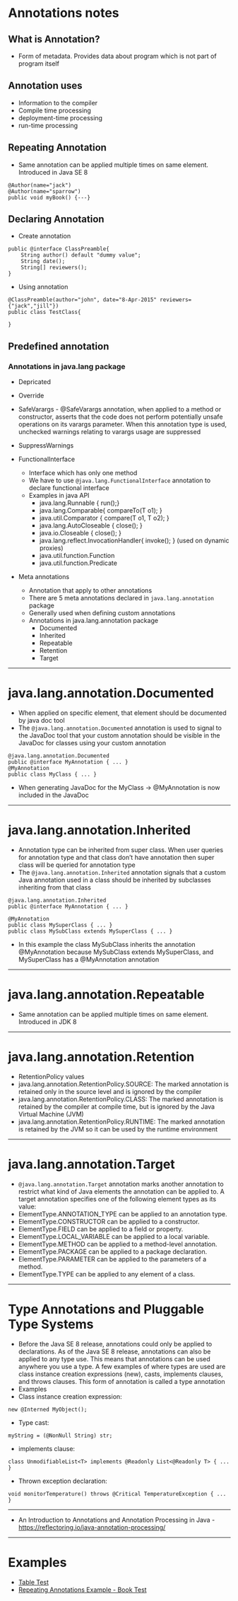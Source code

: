 # Annotations notes

## What is Annotation?
* Form of metadata. Provides data about program which is not part of program itself

## Annotation uses
* Information to the compiler
* Compile time processing
* deployment-time processing
* run-time processing

## Repeating Annotation
* Same annotation can be applied multiple times on same element. Introduced in Java SE 8
```
@Author(name="jack")
@Author(name="sparrow")
public void myBook() {---}
```

## Declaring Annotation
* Create annotation
```
public @interface ClassPreamble{
	String author() default "dummy value";
	String date();
	String[] reviewers();
}
```
* Using annotation
```
@ClassPreamble(author="john", date="8-Apr-2015" reviewers={"jack","jill"})
public class TestClass{

}
```

## Predefined annotation
### Annotations in java.lang package
* Depricated
* Override
* SafeVarargs - @SafeVarargs annotation, when applied to a method or constructor, asserts that the code does not perform potentially unsafe operations on its varargs parameter. When this annotation type is used, unchecked warnings relating to varargs usage are suppressed
* SuppressWarnings
* FunctionalInterface
	* Interface which has only one method
	* We have to use `@java.lang.FunctionalInterface` annotation to declare functional interface
	* Examples in java API
		* java.lang.Runnable { run();}
		* java.lang.Comparable{ compareTo(T o1); }
		* java.util.Comparator { compare(T o1, T o2); }
		* java.lang.AutoCloseable { close(); }
		* java.io.Closeable { close(); }
		* java.lang.reflect.InvocationHandler{ invoke(); } (used on dynamic proxies)
		* java.util.function.Function
		* java.util.function.Predicate
			
* Meta annotations
	* Annotation that apply to other annotations
	* There are 5 meta annotations declared in `java.lang.annotation` package
	* Generally used when defining custom annotations
	* Annotations in java.lang.annotation package
		* Documented
		* Inherited
		* Repeatable
		* Retention
		* Target
------		
# java.lang.annotation.Documented
* When applied on specific element, that element should be documented by java doc tool
* The `@java.lang.annotation.Documented` annotation is used to signal to the JavaDoc tool that your custom annotation should be visible in the JavaDoc for classes using your custom annotation
```
@java.lang.annotation.Documented
public @interface MyAnnotation { ... }
@MyAnnotation
public class MyClass { ... }
```
* When generating JavaDoc for the MyClass -> @MyAnnotation is now included in the JavaDoc
------
# java.lang.annotation.Inherited
* Annotation type can be inherited from super class. When user queries for annotation type and that class don’t have annotation then super class will be queried for annotation type
* The `@java.lang.annotation.Inherited` annotation signals that a custom Java annotation used in a class should be inherited by subclasses inheriting from that class
```
@java.lang.annotation.Inherited
public @interface MyAnnotation { ... }

@MyAnnotation
public class MySuperClass { ... }
public class MySubClass extends MySuperClass { ... }
```
* In this example the class MySubClass inherits the annotation @MyAnnotation because MySubClass extends MySuperClass, and MySuperClass has a @MyAnnotation annotation
------
# java.lang.annotation.Repeatable
* Same annotation can be applied multiple times on same element. Introduced in JDK 8
------	
# java.lang.annotation.Retention
* RetentionPolicy values
* java.lang.annotation.RetentionPolicy.SOURCE: The marked annotation is retained only in the source level and is ignored by the compiler
* java.lang.annotation.RetentionPolicy.CLASS: The marked annotation is retained by the compiler at compile time, but is ignored by the Java Virtual Machine (JVM)
* java.lang.annotation.RetentionPolicy.RUNTIME: The marked annotation is retained by the JVM so it can be used by the runtime environment
------	
# java.lang.annotation.Target
* `@java.lang.annotation.Target` annotation marks another annotation to restrict what kind of Java elements the annotation can be applied to. A target annotation specifies one of the following element types as its value:
* ElementType.ANNOTATION_TYPE can be applied to an annotation type.
* ElementType.CONSTRUCTOR can be applied to a constructor.
* ElementType.FIELD can be applied to a field or property.
* ElementType.LOCAL_VARIABLE can be applied to a local variable.
* ElementType.METHOD can be applied to a method-level annotation.
* ElementType.PACKAGE can be applied to a package declaration.
* ElementType.PARAMETER can be applied to the parameters of a method.
* ElementType.TYPE can be applied to any element of a class.
------
# Type Annotations and Pluggable Type Systems
* Before the Java SE 8 release, annotations could only be applied to declarations. As of the Java SE 8 release, annotations can also be applied to any type use. This means that annotations can be used anywhere you use a type. A few examples of where types are used are class instance creation expressions (new), casts, implements clauses, and throws clauses. This form of annotation is called a type annotation
* Examples
* Class instance creation expression:
```
new @Interned MyObject();
```
* Type cast:
```
myString = (@NonNull String) str;
```
* implements clause:
```
class UnmodifiableList<T> implements @Readonly List<@Readonly T> { ... }
```
* Thrown exception declaration:
```
void monitorTemperature() throws @Critical TemperatureException { ... }
```
------
* An Introduction to Annotations and Annotation Processing in Java - https://reflectoring.io/java-annotation-processing/
------
# Examples
* [Table Test](../core-java/src//main/java/com/practice/annotations/TableTest.java)
* [Repeating Annotations Example - Book Test](../core-java/src/main/java/com/practice/annotations/repeating/BookTest.java)